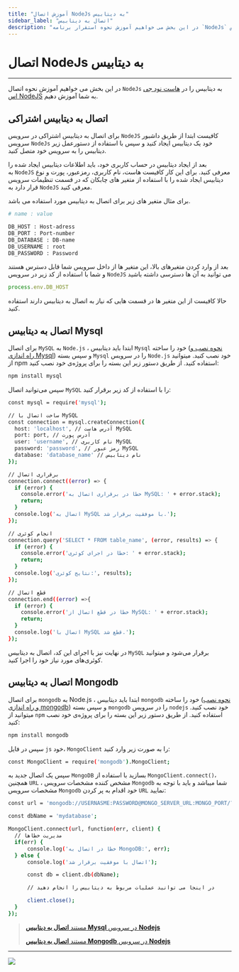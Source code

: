 ```yaml
---
title: "آموزش اتصال NodeJs به دیتابیس"
sidebar_label: "اتصال به دیتابیس"
description: "در این بخش می خواهیم آموزش نحوه استقرار برنامه `NodeJs` را در هاست  نود جی اس NodeJS به شما آموزش دهیم."
---
```


# اتصال NodeJs به دیتابیس
---

در این بخش می خواهیم آموزش نحوه اتصال `NodeJs` به دیتابیس را در [هاست  نود جی اس NodeJS](https://chabokan.net/cloud-hosting/nodejs/) به شما آموزش دهیم.


## اتصال به دیتابیس اشتراکی

برای اتصال به دیتابیس اشتراکی در سرویس `NodeJS` کافیست ابتدا از طریق داشبور سرویس `NodeJs` خود یک دیتابیس ایجاد کنید و سپس با استفاده از دستورعمل زیر دیتابیس را به سرویس خود متصل کنید.


بعد از ایجاد دیتابیس در حساب کاربری خود، باید اطلاعات دیتابیس ایجاد شده را به `NodeJS` معرفی کنید. برای این کار کافیست هاست، نام کاربری، رمزعبور، پورت و نوع دیتابیس ایجاد شده را با استفاده از متغیر های چابکان که در قسمت تنظیمات سرویس قرار دارد به `NodeJS` معرفی کنید.

برای مثال متغیر های زیر برای اتصال به دیتابیس مورد استفاده می باشد.

```bash
# name : value

DB_HOST : Host-adress
DB_PORT : Port-number
DB_DATABASE : DB-name
DB_USERNAME : root
DB_PASSWORD : Password
```

بعد از وارد کردن متغیرهای بالا، این متغیر ها از داخل سرویس شما قابل دسترس هستند و شما با استفاده از کد زیر در سرویس `NodeJS` می توانید به آن ها دسترسی داشته باشید

```javascript
process.env.DB_HOST
```

حالا کافیست از این متغیر ها در قسمت هایی که نیاز به اتصال به دیتابیس دارند استفاده کنید.

## اتصال به دیتابیس Mysql

برای اتصال `MySQL` به `Node.js` ، ابتدا باید دیتابیس `Mysql` خود را ساخته ([نحوه نصب و راه اندازی Mysql](https://docs.chabokan.net/database/mysql/install/)) و سپس بسته `Mysql` را در سرویس `Node.js` خود نصب کنید. میتوانید از npm استفاده کنید. از طریق دستور زیر این بسته را برای پروژه‌ی خود نصب کنید:

```bash
npm install mysql
```

سپس می‌توانید اتصال `MySQL` را با استفاده از کد زیر برقرار کنید:

```bash
const mysql = require('mysql');

// ساخت اتصال با MySQL
const connection = mysql.createConnection({
  host: 'localhost', // آدرس هاست MySQL
  port: port, // آدرس پورت
  user: 'username', // نام کاربری MySQL
  password: 'password', // رمز عبور MySQL
  database: 'database_name' // نام دیتابیس
});

// برقراری اتصال
connection.connect((error) => {
  if (error) {
    console.error('خطا در برقراری اتصال به MySQL: ' + error.stack);
    return;
  }
  console.log('اتصال به MySQL با موفقیت برقرار شد.');
});

// انجام کوئری
connection.query('SELECT * FROM table_name', (error, results) => {
  if (error) {
    console.error('خطا در اجرای کوئری: ' + error.stack);
    return;
  }
  console.log('نتایج کوئری:', results);
});

// قطع اتصال
connection.end((error) =>{
  if (error) {
    console.error('خطا در قطع اتصال از MySQL: ' + error.stack);
    return;
  }
  console.log('اتصال با MySQL قطع شد.');
});
```
در نهایت نیز با اجرای این کد، اتصال به دیتابیس `MySQL` برقرار می‌شود و میتوانید کوئری‌های مورد نیاز خود را اجرا کنید.



## اتصال به دیتابیس Mongodb

برای اتصال `mongodb` به Node.js ، ابتدا باید دیتابیس `mongodb` خود را ساخته ([نحوه نصب و راه اندازی mongodb](https://docs.chabokan.net/database/mongodb/install/)) و سپس بسته `mongodb` را در سرویس `nodejs` خود نصب کنید. میتوانید از `npm` استفاده کنید. از طریق دستور زیر این بسته را برای پروژه‌ی خود نصب کنید:

```bash
npm install mongodb
```

سپس در فایل `js` خود، `MongoClient` را به صورت زیر وارد کنید:


```bash
const MongoClient = require('mongodb').MongoClient;
```
سپس یک اتصال جدید به `MongoDB` بسازید با استفاده از `MongoClient.connect()`، همچنین `URL` ، مشخص کننده مشخصات سرویس `Mongodb` شما میباشد و باید با توجه به مشخصات سرویس `Mongodb` خود اقدام به پر کردن `URL` نمایید:

```bash
const url = 'mongodb://USERNASME:PASSWORD@MONGO_SERVER_URL:MONGO_PORT/?authSource=admin';

const dbName = 'mydatabase';

MongoClient.connect(url, function(err, client) {
  // مدیریت خطاها
  if(err) {
      console.log('خطا در اتصال به MongoDB:', err);
  } else {
      console.log('اتصال با موفقیت برقرار شد');

      const db = client.db(dbName);

      // در اینجا می توانید عملیات مربوط به دیتابیس را انجام دهید

      client.close();
  }
});
```

> [مستند **اتصال به دیتابیس Mysql** در سرویس **Nodejs**](https://www.npmjs.com/package/mysql)
>
> [مستند **اتصال به دیتابیس Mongodb** در سرویس **Nodejs**](https://www.npmjs.com/package/mongodb)

---
<a href="https://hub.chabokan.net/fa/services/create/nodejs" ><img src="https://s1.chabokan.net/docs/images/nodejs-banner.png" /></a>
